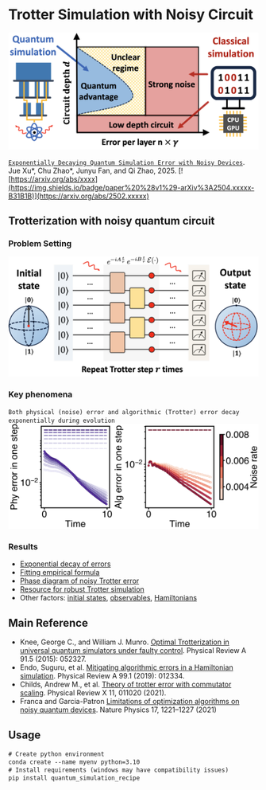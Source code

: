 # Trotter Simulation with Noisy Circuit


![Figure](./figs/advantage.png)
<!-- <img src="./figs/idea.png" alt="drawing" width="600"/> -->
[`Exponentially Decaying Quantum Simulation Error with Noisy Devices`](https://arxiv.org/pdf/2502.xxxxx.pdf).
Jue Xu*, Chu Zhao*, Junyu Fan, and Qi Zhao, 2025.
[![https://arxiv.org/abs/xxxx](https://img.shields.io/badge/paper%20%28v1%29-arXiv%3A2504.xxxxx-B31B1B)](https://arxiv.org/abs/2502.xxxxx)


## Trotterization with noisy quantum circuit
### Problem Setting
![Figure](./figs/ntc.png)

### Key phenomena
`Both physical (noise) error and algorithmic (Trotter) error decay exponentially during evolution`
![Figure](./figs/error_exp_decay.png)

### Results
- [Exponential decay of errors](./error_decay.ipynb)
- [Fitting empirical formula](./empirical_formula.ipynb)
- [Phase diagram of noisy Trotter error](./phase_diagram.ipynb)
- [Resource for robust Trotter simulation](./resource.ipynb)
- Other factors: [initial states](./initial_states.ipynb), [observables](./observables.ipynb), [Hamiltonians](./hamiltonians.ipynb)

<!-- ## Classical simulation -->

## Main Reference
- Knee, George C., and William J. Munro. [Optimal Trotterization in universal quantum simulators under faulty control](https://journals.aps.org/pra/abstract/10.1103/PhysRevA.91.052327). Physical Review A 91.5 (2015): 052327.
- Endo, Suguru, et al. [Mitigating algorithmic errors in a Hamiltonian simulation](https://journals.aps.org/pra/abstract/10.1103/PhysRevA.99.012334). Physical Review A 99.1 (2019): 012334.
- Childs, Andrew M., et al. 
[Theory of trotter error with commutator scaling](https://journals.aps.org/prx/abstract/10.1103/PhysRevX.11.011020). Physical Review X 11, 011020 (2021).
- Franca and Garcia-Patron [Limitations of optimization algorithms on noisy quantum devices](https://www.nature.com/articles/s41567-021-01356-3). Nature Physics 17, 1221–1227 (2021)


## Usage 
<!-- - Create python environment `conda create --name myenv python=3.10`
- Install requirements `pip install -r ./code/requirements.txt` -->
```
# Create python environment
conda create --name myenv python=3.10 
# Install requirements (windows may have compatibility issues)
pip install quantum_simulation_recipe
```

<!-- ### Requirements
- qiskit version == 
- openfermion
- python (version = 3.10), numpy, scipy, matplotlib, jax -->